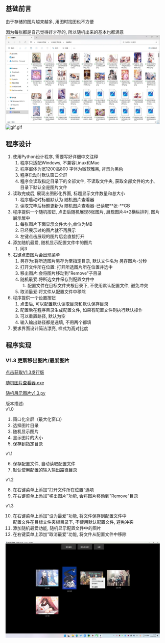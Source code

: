 ## 基础前言
由于存储的图片越来越多, 用图时找图也不方便

因为每张都是自己觉得好才存的, 所以随机出来的基本也都满意
![img.png](mdimg/img.png)
![gif.gif](mdimg/gif.gif)

## 程序设计
1. 使用Python设计程序, 需要写好详细中文注释
    1. 程序只适配Windows, 不兼容Linux和Mac
    2. 程序窗体为宽1200高800 字体为微软雅黑, 背景为黑色
    3. 程序启动时默认窗口全屏
    4. 程序会读取指定目录下的全部文件, 不读取文件夹, 获取全部文件的大小, 目录下默认全是图片文件
2. 读取完成后, 展现出图形化界面, 标题显示文件数量和总大小
    1. 程序启动时标题默认为 随机图片查看器
    2. 读取完毕后标题更新为 随机图片查看器-已读取**张-**GB
3. 程序提供一个随机按钮, 点击后随机展现8张图片, 展现图片4*2横纵排列, 图片展示居中
    1. 每张图片下面显示文件大小,单位为MB
    2. 已经展示过的图片就不再展示
    3. 左键点击展现的图片后会直接打开
4. 添加随机最爱, 随机显示配置文件中的图片
    1. 同3
5. 右键点击图片会出现菜单
    1. 另存为:将所选图片另存为至指定目录, 默认文件名为 另存图片-分秒
    2. 打开文件所在位置: 打开所选图片所在位置并选中
    3. 移出图片:会将图片移动到"Remove"子目录
    4. 随机最爱:将所选文件保存到配置文件中
        1. 配置文件在目标文件夹根目录下, 不使用默认配置文件, 避免冲突
    5. 取消最爱:将文件从配置文件中移除
6. 程序提供一个设置按钮
    1. 点击后, 可以配置默认读取目录和默认保存目录
    2. 配置后在程序目录生成配置文件, 如果有配置文件则执行默认操作
    3. 可以重置路径, 默认为空
    4. 输入输出路径都是选填, 不用两个都填
7. 要求界面设计简洁漂亮, 样式为高对比度

## 程序实现

### V1.3 更新移出图片/最爱图片

[点击获取V1.3发行版](https://github.com/xianlin520/ImgRandomDisplay/releases/tag/V1.3)

[随机图片查看器.exe](https://www.yuque.com/attachments/yuque/0/2024/zip/28117057/1728894370670-01d79269-f612-463a-b0ac-290de9d9cf03.zip)

[随机展示图片v1.3.py](https://www.yuque.com/attachments/yuque/0/2024/py/28117057/1728894380466-aea4b8f8-87ff-438f-bacb-29c4c3d5123c.py)

版本描述:  
v1.0

1. 窗口化全屏（最大化窗口）
2. 选择图片目录
3. 随机显示图片
4. 显示图片的大小
5. 保存到指定目录

v1.1

6. 保存配置文件, 自动读取配置文件
7. 默认使用配置的输入输出路径目录

v1.2

8. 在右键菜单上添加“打开文件所在位置”选项
9. 在右键菜单上添加"移出图片"功能, 会将图片移动到"Remove"目录

v1.3

10. 在右键菜单上添加"设为最爱"功能, 将文件保存到配置文件中  
配置文件在目标文件夹根目录下, 不使用默认配置文件, 避免冲突
11. 添加随机最爱功能, 随机显示配置文件中的图片
12. 在右键菜单上添加"取消最爱"功能, 将文件从配置文件中移除

![img_1.png](mdimg/img_1.png)


